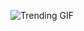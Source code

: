 ![Trending GIF](https://media1.giphy.com/media/v1.Y2lkPThiYjIxNzcybG1kdDdkMWt6cWgyanB2cXRzZG1jNnhlc3o3aHdyZHFmZnEwYmcxdyZlcD12MV9naWZzX3NlYXJjaCZjdD1n/xUPGcEliCc7bETyfO8/giphy.gif)
